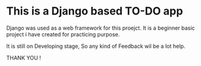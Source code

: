 # This is a Django based TO-DO app

Django was used as a web framework for this proejct. It is a beginner basic project i have created for practicing purpose.

It is still on Developing stage, So any kind of Feedback wil be a lot help.


THANK YOU !